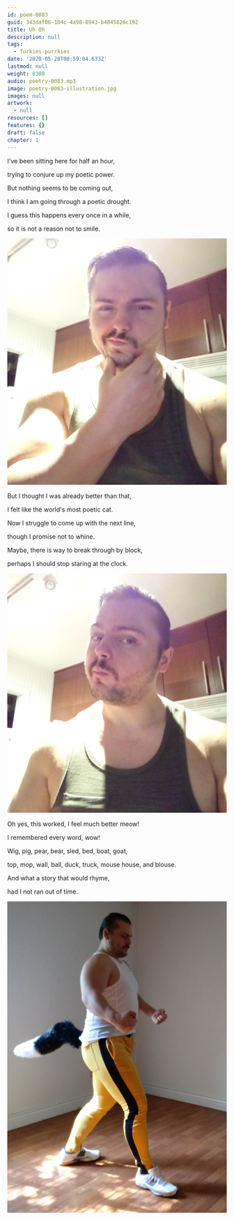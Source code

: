 ```yaml
---
id: poem-0083
guid: 343daf06-104c-4a98-8943-b4845826c192
title: Uh Oh
description: null
tags:
  - furkies-purrkies
date: '2020-05-28T00:59:04.633Z'
lastmod: null
weight: 8300
audio: poetry-0083.mp3
image: poetry-0083-illustration.jpg
images: null
artwork:
  - null
resources: []
features: {}
draft: false
chapter: 1
---
```


I've been sitting here for half an hour,

trying to conjure up my poetic power.

But nothing seems to be coming out,

I think I am going through a poetic drought.

I guess this happens every once in a while,

so it is not a reason not to smile.

![Guess](files/poetry-0083-guess.jpg)

But I thought I was already better than that,

I felt like the world's most poetic cat.

Now I struggle to come up with the next line,

though I promise not to whine.

Maybe, there is way to break through by block,

perhaps I should stop staring at the clock.

![Amaze](files/poetry-0083-amaze.jpg)

Oh yes, this worked, I feel much better meow!

I remembered every word, wow!

Wig, pig, pear, bear, sled, bed, boat, goat,

top, mop, wall, ball, duck, truck, mouse house, and blouse.

And what a story that would rhyme,

had I not ran out of time.

![Noes](files/poetry-0083-noes.jpg)
